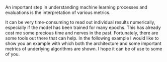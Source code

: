 
An important step in understanding machine learning processes and evaluations is the interpretation of various metrics.

It can be very time-consuming to read out individual results numerically, especially if the model has been trained for many epochs. 
This has already cost me some precious time and nerves in the past. Fortunately, there are some tools out there that can help. 
In the following example I would like to show you an example with which both the architecture and some important metrics of underlying algorithms are shown. 
I hope it can be of use to some of you.
